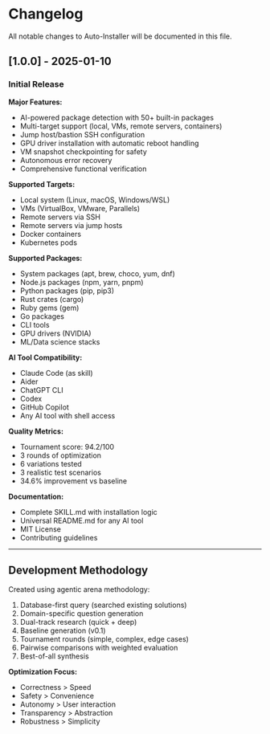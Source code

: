 # Changelog

All notable changes to Auto-Installer will be documented in this file.

## [1.0.0] - 2025-01-10

### Initial Release

**Major Features:**
- AI-powered package detection with 50+ built-in packages
- Multi-target support (local, VMs, remote servers, containers)
- Jump host/bastion SSH configuration
- GPU driver installation with automatic reboot handling
- VM snapshot checkpointing for safety
- Autonomous error recovery
- Comprehensive functional verification

**Supported Targets:**
- Local system (Linux, macOS, Windows/WSL)
- VMs (VirtualBox, VMware, Parallels)
- Remote servers via SSH
- Remote servers via jump hosts
- Docker containers
- Kubernetes pods

**Supported Packages:**
- System packages (apt, brew, choco, yum, dnf)
- Node.js packages (npm, yarn, pnpm)
- Python packages (pip, pip3)
- Rust crates (cargo)
- Ruby gems (gem)
- Go packages
- CLI tools
- GPU drivers (NVIDIA)
- ML/Data science stacks

**AI Tool Compatibility:**
- Claude Code (as skill)
- Aider
- ChatGPT CLI
- Codex
- GitHub Copilot
- Any AI tool with shell access

**Quality Metrics:**
- Tournament score: 94.2/100
- 3 rounds of optimization
- 6 variations tested
- 3 realistic test scenarios
- 34.6% improvement vs baseline

**Documentation:**
- Complete SKILL.md with installation logic
- Universal README.md for any AI tool
- MIT License
- Contributing guidelines

---

## Development Methodology

Created using agentic arena methodology:
1. Database-first query (searched existing solutions)
2. Domain-specific question generation
3. Dual-track research (quick + deep)
4. Baseline generation (v0.1)
5. Tournament rounds (simple, complex, edge cases)
6. Pairwise comparisons with weighted evaluation
7. Best-of-all synthesis

**Optimization Focus:**
- Correctness > Speed
- Safety > Convenience
- Autonomy > User interaction
- Transparency > Abstraction
- Robustness > Simplicity
